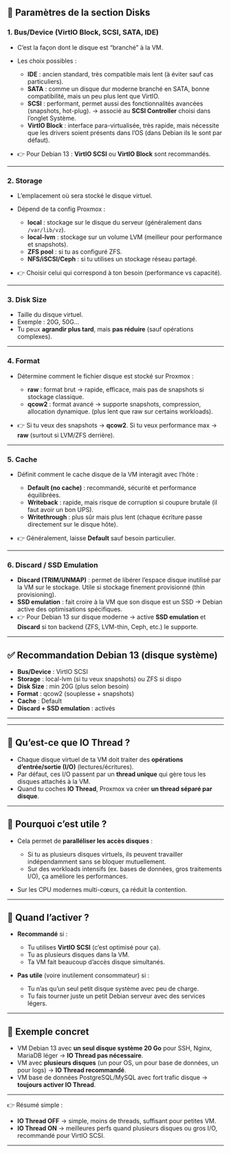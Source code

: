 
## 🔹 Paramètres de la section **Disks**

### 1. **Bus/Device (VirtIO Block, SCSI, SATA, IDE)**

* C’est la façon dont le disque est “branché” à la VM.
* Les choix possibles :

  * **IDE** : ancien standard, très compatible mais lent (à éviter sauf cas particuliers).
  * **SATA** : comme un disque dur moderne branché en SATA, bonne compatibilité, mais un peu plus lent que VirtIO.
  * **SCSI** : performant, permet aussi des fonctionnalités avancées (snapshots, hot-plug).
    → associé au **SCSI Controller** choisi dans l’onglet Système.
  * **VirtIO Block** : interface para-virtualisée, très rapide, mais nécessite que les drivers soient présents dans l’OS (dans Debian ils le sont par défaut).
* 👉 Pour Debian 13 : **VirtIO SCSI** ou **VirtIO Block** sont recommandés.

---

### 2. **Storage**

* L’emplacement où sera stocké le disque virtuel.
* Dépend de ta config Proxmox :

  * **local** : stockage sur le disque du serveur (généralement dans `/var/lib/vz`).
  * **local-lvm** : stockage sur un volume LVM (meilleur pour performance et snapshots).
  * **ZFS pool** : si tu as configuré ZFS.
  * **NFS/iSCSI/Ceph** : si tu utilises un stockage réseau partagé.
* 👉 Choisir celui qui correspond à ton besoin (performance vs capacité).

---

### 3. **Disk Size**

* Taille du disque virtuel.
* Exemple : 20G, 50G…
* Tu peux **agrandir plus tard**, mais **pas réduire** (sauf opérations complexes).

---

### 4. **Format**

* Détermine comment le fichier disque est stocké sur Proxmox :

  * **raw** : format brut → rapide, efficace, mais pas de snapshots si stockage classique.
  * **qcow2** : format avancé → supporte snapshots, compression, allocation dynamique.
    (plus lent que raw sur certains workloads).
* 👉 Si tu veux des snapshots → **qcow2**.
  Si tu veux performance max → **raw** (surtout si LVM/ZFS derrière).

---

### 5. **Cache**

* Définit comment le cache disque de la VM interagit avec l’hôte :

  * **Default (no cache)** : recommandé, sécurité et performance équilibrées.
  * **Writeback** : rapide, mais risque de corruption si coupure brutale (il faut avoir un bon UPS).
  * **Writethrough** : plus sûr mais plus lent (chaque écriture passe directement sur le disque hôte).
* 👉 Généralement, laisse **Default** sauf besoin particulier.

---

### 6. **Discard / SSD Emulation**

* **Discard (TRIM/UNMAP)** : permet de libérer l’espace disque inutilisé par la VM sur le stockage.
  Utile si stockage finement provisionné (thin provisioning).
* **SSD emulation** : fait croire à la VM que son disque est un SSD → Debian active des optimisations spécifiques.
* 👉 Pour Debian 13 sur disque moderne → active **SSD emulation** et **Discard** si ton backend (ZFS, LVM-thin, Ceph, etc.) le supporte.

---

## ✅ Recommandation Debian 13 (disque système)

* **Bus/Device** : VirtIO SCSI
* **Storage** : local-lvm (si tu veux snapshots) ou ZFS si dispo
* **Disk Size** : min 20G (plus selon besoin)
* **Format** : qcow2 (souplesse + snapshots)
* **Cache** : Default
* **Discard + SSD emulation** : activés

---

---

## 🔹 Qu’est-ce que **IO Thread** ?

* Chaque disque virtuel de ta VM doit traiter des **opérations d’entrée/sortie (I/O)** (lectures/écritures).
* Par défaut, ces I/O passent par un **thread unique** qui gère tous les disques attachés à la VM.
* Quand tu coches **IO Thread**, Proxmox va créer **un thread séparé par disque**.

---

## 🔹 Pourquoi c’est utile ?

* Cela permet de **paralléliser les accès disques** :

  * Si tu as plusieurs disques virtuels, ils peuvent travailler indépendamment sans se bloquer mutuellement.
  * Sur des workloads intensifs (ex. bases de données, gros traitements I/O), ça améliore les performances.
* Sur les CPU modernes multi-cœurs, ça réduit la contention.

---

## 🔹 Quand l’activer ?

* **Recommandé** si :

  * Tu utilises **VirtIO SCSI** (c’est optimisé pour ça).
  * Tu as plusieurs disques dans la VM.
  * Ta VM fait beaucoup d’accès disque simultanés.
* **Pas utile** (voire inutilement consommateur) si :

  * Tu n’as qu’un seul petit disque système avec peu de charge.
  * Tu fais tourner juste un petit Debian serveur avec des services légers.

---

## 🔹 Exemple concret

* VM Debian 13 avec **un seul disque système 20 Go** pour SSH, Nginx, MariaDB léger → **IO Thread pas nécessaire**.
* VM avec **plusieurs disques** (un pour OS, un pour base de données, un pour logs) → **IO Thread recommandé**.
* VM base de données PostgreSQL/MySQL avec fort trafic disque → **toujours activer IO Thread**.

---

👉 Résumé simple :

* **IO Thread OFF** → simple, moins de threads, suffisant pour petites VM.
* **IO Thread ON** → meilleures perfs quand plusieurs disques ou gros I/O, recommandé pour VirtIO SCSI.

---


